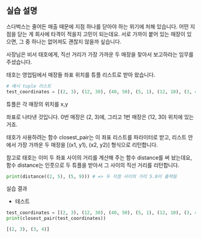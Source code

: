 ##  실습 설명
스다벅스는 줄어든 매출 때문에 지점 하나를 닫아야 하는 위기에 처해 있습니다. 어떤 지점을 닫는 게 회사에 타격이 적을지 고민이 되는데요. 서로 가까이 붙어 있는 매장이 있으면, 그 중 하나는 없어져도 괜찮지 않을까 싶습니다.

사장님은 비서 태호에게, 직선 거리가 가장 가까운 두 매장을 찾아서 보고하라는 임무를 주셨습니다.

태호는 영업팀에서 매장들 좌표 위치를 튜플 리스트로 받아 왔습니다.

```python
# 예시 tuple 리스트
test_coordinates = [(2, 3), (12, 30), (40, 50), (5, 1), (12, 10), (3, 4)]

```
튜플은 각 매장의 위치를
x,y

 좌표로 나타낸 것입니다. 0번 매장은 (2, 3)에, 그리고 1번 매장은 (12, 30) 위치에 있는 거죠.

태호가 사용하려는 함수 closest_pair는 이 좌표 리스트를 파라미터로 받고, 리스트 안에서 가장 가까운 두 매장을 [(x1, y1), (x2, y2)] 형식으로 리턴합니다.

참고로 태호는 이미 두 좌표 사이의 거리를 계산해 주는 함수 distance를 써 놨는데요, 함수 distance는 인풋으로 두 튜플을 받아서 그 사이의 직선 거리를 리턴합니다.
```python
print(distance((2, 5), (5, 9))) # => 두 지점 사이의 거리 5.0이 출력됨
```
실습 결과
-  테스트

```python
test_coordinates = [(2, 3), (12, 30), (40, 50), (5, 1), (12, 10), (3, 4)]
print(closest_pair(test_coordinates))
```

```python
[(2, 3), (3, 4)]
```
